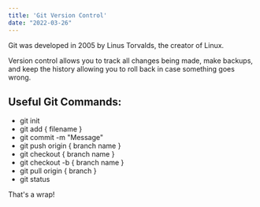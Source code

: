 ```yaml
---
title: 'Git Version Control'
date: "2022-03-26"
---
```


Git was developed in 2005 by Linus Torvalds, the creator of Linux. 

Version control allows you to track all changes being made, make backups, and keep the history allowing you to roll back in case something goes wrong.

## Useful Git Commands:

- git init
- git add { filename }
- git commit -m "Message"
- git push origin { branch name }
- git checkout { branch name }
- git checkout -b { branch name }
- git pull origin { branch }
- git status


That's a wrap!